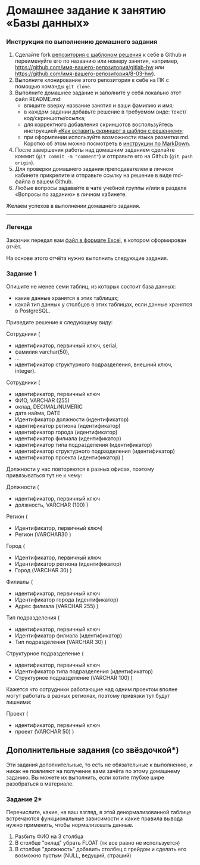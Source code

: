 # Домашнее задание к занятию «Базы данных»

### Инструкция по выполнению домашнего задания

1. Сделайте fork [репозитория c шаблоном решения](https://github.com/netology-code/sys-pattern-homework) к себе в Github и переименуйте его по названию или номеру занятия, например, https://github.com/имя-вашего-репозитория/gitlab-hw или https://github.com/имя-вашего-репозитория/8-03-hw).
2. Выполните клонирование этого репозитория к себе на ПК с помощью команды `git clone`.
3. Выполните домашнее задание и заполните у себя локально этот файл README.md:
   - впишите вверху название занятия и ваши фамилию и имя;
   - в каждом задании добавьте решение в требуемом виде: текст/код/скриншоты/ссылка;
   - для корректного добавления скриншотов воспользуйтесь инструкцией [«Как вставить скриншот в шаблон с решением»](https://github.com/netology-code/sys-pattern-homework/blob/main/screen-instruction.md);
   - при оформлении используйте возможности языка разметки md. Коротко об этом можно посмотреть в [инструкции по MarkDown](https://github.com/netology-code/sys-pattern-homework/blob/main/md-instruction.md).
4. После завершения работы над домашним заданием сделайте коммит (`git commit -m "comment"`) и отправьте его на Github (`git push origin`).
5. Для проверки домашнего задания преподавателем в личном кабинете прикрепите и отправьте ссылку на решение в виде md-файла в вашем Github.
6. Любые вопросы задавайте в чате учебной группы и/или в разделе «Вопросы по заданию» в личном кабинете.

Желаем успехов в выполнении домашнего задания.

---
### Легенда

Заказчик передал вам [файл в формате Excel](https://github.com/netology-code/sdb-homeworks/blob/main/resources/hw-12-1.xlsx), в котором сформирован отчёт. 

На основе этого отчёта нужно выполнить следующие задания.

### Задание 1

Опишите не менее семи таблиц, из которых состоит база данных:

- какие данные хранятся в этих таблицах;
- какой тип данных у столбцов в этих таблицах, если данные хранятся в PostgreSQL.

Приведите решение к следующему виду:

Сотрудники (

- идентификатор, первичный ключ, serial,
- фамилия varchar(50),
- ...
- идентификатор структурного подразделения, внешний ключ, integer).


Сотрудники (
- идентификатор, первичный ключ
- ФИО, VARCHAR (255)
- оклад, DECIMAL/NUMERIC
- дата найма, DATE
- Идентификатор должности (идентификатор)
- идентификатор региона (идентификатор)
- идентификатор города (идентификатор)
- идентификатор филиала (идентификатор)
- идентификатор типа подразделения (идентификатор)
- идентификатор структурного подразделения (идентификатор)
- идентификатор проекта (идентификатор)
)

Должности у нас повторяются в разных офисах, поэтому привязываться тут не к чему:

Должности (
- идентификатор, первичный ключ
- должность, VARCHAR (100)
)

Регион (
- Идентификатор, первичный ключ)
- Регион (VARCHAR30
)

Город (
- Идентификатор, первичный ключ
- Идентификатор региона (идентификатор)
- Город (VARCHAR 30)
) 

Филиалы (
- идентификатор, первичный ключ
- Идентификатор города (идентификатор)
- Адрес филиала (VARCHAR 255)
)

Тип подразделения (
- идентификатор, первичный ключ
- Идентификатор филиала (идентификатор)
- Тип подразделения (VARCHAR 30)
)

Структурное подразделение (
- идентификатор, первичный ключ
- Идентификатор типа подразделения (идентификатор)
- Структурное подразделение (VARCHAR 100)
)

Кажется что сотрудники работающие над одним проектом вполне могут работать в разных регионах, поэтому привязки тут будут лишними:

Проект (
- идентификатор, первичный ключ
- проект (VARCHAR 50)
)


## Дополнительные задания (со звёздочкой*)
Эти задания дополнительные, то есть не обязательные к выполнению, и никак не повлияют на получение вами зачёта по этому домашнему заданию. Вы можете их выполнить, если хотите глубже шире разобраться в материале.


### Задание 2*

Перечислите, какие, на ваш взгляд, в этой денормализованной таблице встречаются функциональные зависимости и какие правила вывода нужно применить, чтобы нормализовать данные.
1. Разбить ФИО на 3 столбца
2. В столбце "оклад" убрать FLOAT (тк все равно не используется)
3. В столбце "должность" добавить столбец с грейдом и сделать его возможно пустым (NULL, ведущий, страший)

